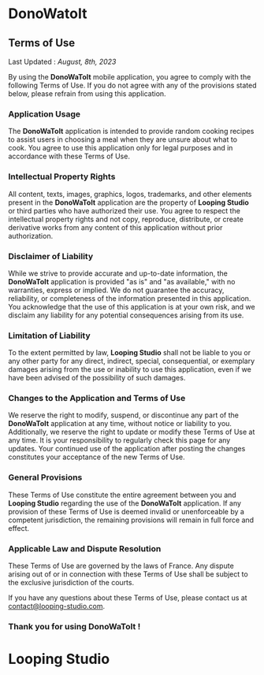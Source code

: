 # **DonoWatoIt**

## Terms of Use

Last Updated : *August, 8th, 2023*

By using the **DonoWaToIt** mobile application, you agree to comply with the following Terms of Use. If you do not agree with any of the provisions stated below, please refrain from using this application.

### Application Usage

The **DonoWaToIt** application is intended to provide random cooking recipes to assist users in choosing a meal when they are unsure about what to cook. You agree to use this application only for legal purposes and in accordance with these Terms of Use.

### Intellectual Property Rights

All content, texts, images, graphics, logos, trademarks, and other elements present in the **DonoWaToIt** application are the property of **Looping Studio** or third parties who have authorized their use. You agree to respect the intellectual property rights and not copy, reproduce, distribute, or create derivative works from any content of this application without prior authorization.

### Disclaimer of Liability

While we strive to provide accurate and up-to-date information, the **DonoWaToIt** application is provided "as is" and "as available," with no warranties, express or implied. We do not guarantee the accuracy, reliability, or completeness of the information presented in this application. You acknowledge that the use of this application is at your own risk, and we disclaim any liability for any potential consequences arising from its use.

### Limitation of Liability

To the extent permitted by law, **Looping Studio** shall not be liable to you or any other party for any direct, indirect, special, consequential, or exemplary damages arising from the use or inability to use this application, even if we have been advised of the possibility of such damages.

### Changes to the Application and Terms of Use

We reserve the right to modify, suspend, or discontinue any part of the **DonoWaToIt** application at any time, without notice or liability to you. Additionally, we reserve the right to update or modify these Terms of Use at any time. It is your responsibility to regularly check this page for any updates. Your continued use of the application after posting the changes constitutes your acceptance of the new Terms of Use.

### General Provisions

These Terms of Use constitute the entire agreement between you and **Looping Studio** regarding the use of the **DonoWaToIt** application. If any provision of these Terms of Use is deemed invalid or unenforceable by a competent jurisdiction, the remaining provisions will remain in full force and effect.

### Applicable Law and Dispute Resolution

These Terms of Use are governed by the laws of France. Any dispute arising out of or in connection with these Terms of Use shall be subject to the exclusive jurisdiction of the courts.

If you have any questions about these Terms of Use, please contact us at [contact@looping-studio.com](mailto:contact@looping-studio.com).

### Thank you for using **DonoWaToIt** !


# Looping Studio
